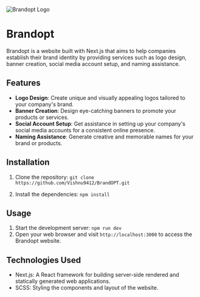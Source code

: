 ![Brandopt Logo](/public/LOGO.svg)
# Brandopt 



Brandopt is a website built with Next.js that aims to help companies establish their brand identity by providing services such as logo design, banner creation, social media account setup, and naming assistance.

## Features

- **Logo Design**: Create unique and visually appealing logos tailored to your company's brand.
- **Banner Creation**: Design eye-catching banners to promote your products or services.
- **Social Account Setup**: Get assistance in setting up your company's social media accounts for a consistent online presence.
- **Naming Assistance**: Generate creative and memorable names for your brand or products.

## Installation

1. Clone the repository:
```git clone https://github.com/Vishnu9412/BrandOPT.git```

2. Install the dependencies:
```npm install```

## Usage

1. Start the development server: ```npm run dev```
2. Open your web browser and visit `http://localhost:3000` to access the Brandopt website.

## Technologies Used

- Next.js: A React framework for building server-side rendered and statically generated web applications.
- SCSS: Styling the components and layout of the website.
